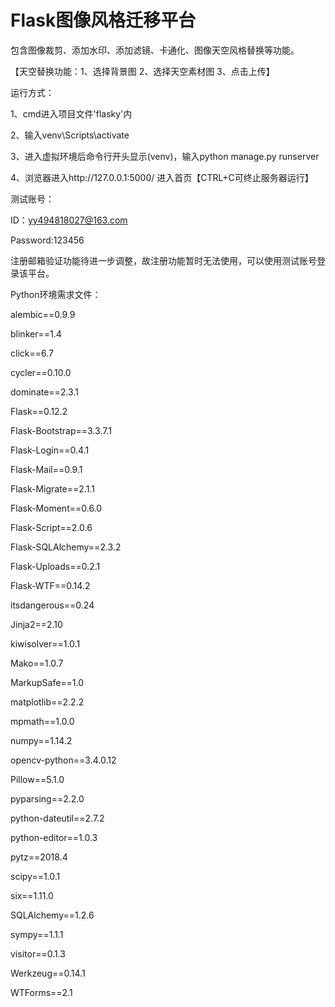 # Flask图像风格迁移平台
包含图像裁剪、添加水印、添加滤镜、卡通化、图像天空风格替换等功能。

【天空替换功能：1、选择背景图  2、选择天空素材图  3、点击上传】


运行方式：

1、cmd进入项目文件'flasky'内

2、输入venv\Scripts\activate

3、进入虚拟环境后命令行开头显示(venv)，输入python manage.py runserver

4、浏览器进入http://127.0.0.1:5000/  进入首页【CTRL+C可终止服务器运行】

测试账号：

ID：yy494818027@163.com

Password:123456


注册邮箱验证功能待进一步调整，故注册功能暂时无法使用，可以使用测试账号登录该平台。

Python环境需求文件：

alembic==0.9.9

blinker==1.4

click==6.7

cycler==0.10.0

dominate==2.3.1

Flask==0.12.2

Flask-Bootstrap==3.3.7.1

Flask-Login==0.4.1

Flask-Mail==0.9.1

Flask-Migrate==2.1.1

Flask-Moment==0.6.0

Flask-Script==2.0.6

Flask-SQLAlchemy==2.3.2

Flask-Uploads==0.2.1

Flask-WTF==0.14.2

itsdangerous==0.24

Jinja2==2.10

kiwisolver==1.0.1

Mako==1.0.7

MarkupSafe==1.0

matplotlib==2.2.2

mpmath==1.0.0

numpy==1.14.2

opencv-python==3.4.0.12

Pillow==5.1.0

pyparsing==2.2.0

python-dateutil==2.7.2

python-editor==1.0.3

pytz==2018.4

scipy==1.0.1

six==1.11.0

SQLAlchemy==1.2.6

sympy==1.1.1

visitor==0.1.3

Werkzeug==0.14.1

WTForms==2.1


